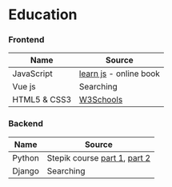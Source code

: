 # Education


### Frontend
  **Name**          | **Source**
   ------           |   ------
   JavaScript       |  [learn js](https://learn.javascript.ru/) - online book
   Vue js           |  Searching
   HTML5 & CSS3     |  [W3Schools](https://www.w3schools.com/)
     
   
### Backend 
  **Name**          | **Source**
   -----            |   ------
   Python           |  Stepik course [part 1](https://stepik.org/course/58852/promo), [part 2](https://stepik.org/course/68343/promo)
   Django           |  Searching
   
